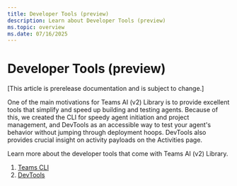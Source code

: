 ```yaml
---
title: Developer Tools (preview)
description: Learn about Developer Tools (preview)
ms.topic: overview
ms.date: 07/16/2025
---
```


# Developer Tools (preview)

[This article is prerelease documentation and is subject to change.]

One of the main motivations for Teams AI (v2) Library is to provide excellent tools that simplify and speed up building and testing agents. Because of this, we created the CLI for speedy agent initiation and project management, and DevTools as an accessible way to test your agent's behavior without jumping through deployment hoops. DevTools also provides crucial insight on activity payloads on the Activities page.

Learn more about the developer tools that come with Teams AI (v2) Library.

1. [Teams CLI](./cli.md)
2. [DevTools](./devtools/overview.md)
